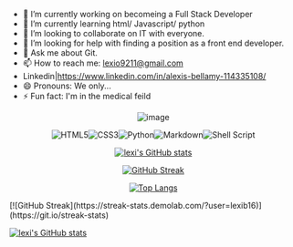                                                            

- 🔭 I’m currently working on becomeing a Full Stack Developer
- 🌱 I’m currently learning html/ Javascript/ python 
- 👯 I’m looking to collaborate on IT with everyone.
- 🤔 I’m looking for help with finding a position as a front end developer.
- 💬 Ask me about Git.
- 📫 How to reach me: lexio9211@gmail.com
- Linkedin|https://www.linkedin.com/in/alexis-bellamy-114335108/
- 😄 Pronouns: We only...
- ⚡ Fun fact: I'm in the medical feild

<div align="center">



![image](https://github.com/lexib16/lexib16/assets/143358063/68bff6f6-dd67-4b38-a343-064fc2a8aef4)

  <img alt="HTML5" src="https://img.shields.io/badge/html5-%23E34F26.svg?&style=for-the-badge&logo=html5&logoColor=white"/><img alt="CSS3" src="https://img.shields.io/badge/css3-%231572B6.svg?&style=for-the-badge&logo=css3&logoColor=white"/><img alt="Python" src="https://img.shields.io/badge/python-%2314354C.svg?&style=for-the-badge&logo=python&logoColor=white"/><img alt="Markdown" src="https://img.shields.io/badge/markdown-%23000000.svg?&style=for-the-badge&logo=markdown&logoColor=white"/><img alt="Shell Script" src="https://img.shields.io/badge/shell_script-%23121011.svg?&style=for-the-badge&logo=gnu-bash&logoColor=white"/>

[![lexi's GitHub stats](https://github-readme-stats.vercel.app/api?username=haliscadirci&show_icons=true&theme=radical)
](https://github.com/anuraghazra/github-readme-stats)


[![GitHub Streak](https://github-readme-streak-stats.herokuapp.com/?user=haliscadirci&theme=highcontrast)](https://git.io/streak-stats)


[![Top Langs](https://github-readme-stats.vercel.app/api/top-langs/?username=haliscadirci&langs_count=12&hide=javascript,html,CSS,Less&layout=compact)](https://github.com/anuraghazra/github-readme-stats)

</div>
[![GitHub Streak](https://streak-stats.demolab.com/?user=lexib16)](https://git.io/streak-stats)


[![lexi's GitHub stats](https://github-readme-stats.vercel.app/api?username=lexib16)](https://github.com/lexib16/github-readme-stats)
